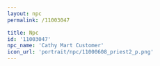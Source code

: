 ```yaml
---
layout: npc
permalink: /11003047

title: Npc
id: '11003047'
npc_name: 'Cathy Mart Customer'
icon_url: 'portrait/npc/11000608_priest2_p.png'
---
```

